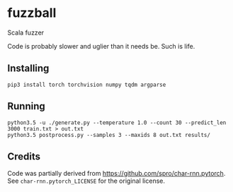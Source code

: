 # fuzzball
Scala fuzzer

Code is probably slower and uglier than it needs be. Such is life.

## Installing
```
pip3 install torch torchvision numpy tqdm argparse
```

## Running
```
python3.5 -u ./generate.py --temperature 1.0 --count 30 --predict_len 3000 train.txt > out.txt
python3.5 postprocess.py --samples 3 --maxids 8 out.txt results/
```

## Credits
Code was partially derived from https://github.com/spro/char-rnn.pytorch. See `char-rnn.pytorch_LICENSE` for the original license.
